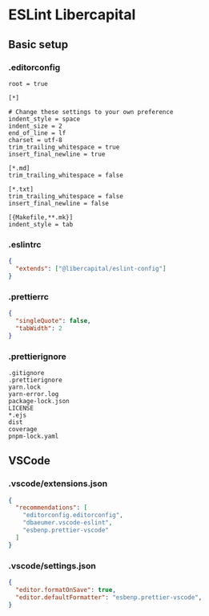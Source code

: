 # ESLint Libercapital

## Basic setup

### .editorconfig

```text
root = true

[*]

# Change these settings to your own preference
indent_style = space
indent_size = 2
end_of_line = lf
charset = utf-8
trim_trailing_whitespace = true
insert_final_newline = true

[*.md]
trim_trailing_whitespace = false

[*.txt]
trim_trailing_whitespace = false
insert_final_newline = false

[{Makefile,**.mk}]
indent_style = tab
```

### .eslintrc

```json
{
  "extends": ["@libercapital/eslint-config"]
}
```

### .prettierrc

```json
{
  "singleQuote": false,
  "tabWidth": 2
}
```

### .prettierignore

```text
.gitignore
.prettierignore
yarn.lock
yarn-error.log
package-lock.json
LICENSE
*.ejs
dist
coverage
pnpm-lock.yaml
```

## VSCode

### .vscode/extensions.json

```json
{
  "recommendations": [
    "editorconfig.editorconfig",
    "dbaeumer.vscode-eslint",
    "esbenp.prettier-vscode"
  ]
}
```

### .vscode/settings.json

```json
{
  "editor.formatOnSave": true,
  "editor.defaultFormatter": "esbenp.prettier-vscode",
}
```
